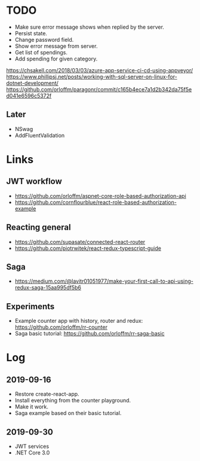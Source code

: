 # TODO

- Make sure error message shows when replied by the server.
- Persist state.
- Change password field.
- Show error message from server.
- Get list of spendings.
- Add spending for given category.

https://chsakell.com/2018/03/03/azure-app-service-ci-cd-using-appveyor/
https://www.phillipsj.net/posts/working-with-sql-server-on-linux-for-dotnet-development/
https://github.com/orloffm/paragonr/commit/c165b4ece7a1d2b342da75f5ed041e6596c5372f

## Later

- NSwag
- AddFluentValidation

# Links

## JWT workflow

- https://github.com/orloffm/aspnet-core-role-based-authorization-api
- https://github.com/cornflourblue/react-role-based-authorization-example

## Reacting general

- https://github.com/supasate/connected-react-router
- https://github.com/piotrwitek/react-redux-typescript-guide

## Saga

- https://medium.com/@lavitr01051977/make-your-first-call-to-api-using-redux-saga-15aa995df5b6

## Experiments

- Example counter app with history, router and redux: https://github.com/orloffm/rr-counter
- Saga basic tutorial: https://github.com/orloffm/rr-saga-basic

# Log

## 2019-09-16

- Restore create-react-app.
- Install everything from the counter playground.
- Make it work.
- Saga example based on their basic tutorial.

## 2019-09-30

- JWT services
- .NET Core 3.0
